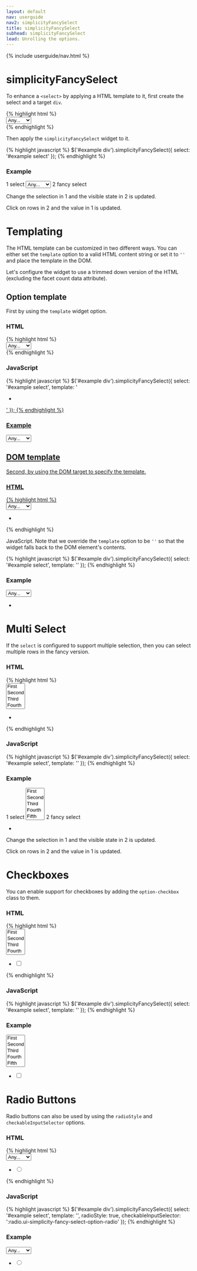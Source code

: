 ```yaml
---
layout: default
nav: userguide
nav2: simplicityFancySelect
title: simplicityFancySelect
subhead: simplicityFancySelect
lead: Unrolling the options.
---
```


{% include userguide/nav.html %}

<div class="page-header">
  <h1>simplicityFancySelect</h1>
</div>
<div class="row">
    <div class="span8">
        <p>
            To enhance a <code>&lt;select></code> by applying a HTML template to
            it, first create the select and a target <code>div</code>.
        </p>
{% highlight html %}
<div id="example">
    <select name="example">
        <option value="">Any...</option>
        <option value="1" data-count="3">First</option>
        <option value="2" data-count="11">Second</option>
        <option value="3" data-count="6">Third</option>
    </select>
    <div></div>
</div>
{% endhighlight %}
        <p>Then apply the <code>simplicityFancySelect</code> widget to it.</p>
{% highlight javascript %}
$('#example div').simplicityFancySelect({
    select: '#example select'
});
{% endhighlight %}
    </div>
    <div class="span4">
        <h3>Example</h3>
        <div id="exampleFancySelect1" class="well">
            <label><span class="badge">1</span> select</label>
            <select name="example">
                <option value="">Any...</option>
                <option value="1" data-count="3">First</option>
                <option value="2" data-count="11">Second</option>
                <option value="3" data-count="6">Third</option>
            </select>
            <label><span class="badge">2</span> fancy select</label>
            <div class="well"> </div>
        </div>
        <script type="text/javascript">
            $(function () {
                $('#exampleFancySelect1 div').simplicityFancySelect({
                  select: '#exampleFancySelect1 select'
                });
            });
        </script>
        <p>
            Change the selection in <span class="badge">1</span> and the visible
            state in <span class="badge">2</span> is updated.
        </p>
        <p>
            Click on rows in <span class="badge">2</span> and the value in
            <span class="badge">1</span> is updated.
        </p>
    </div>
</div>

<div class="page-header">
  <h1>Templating</h1>
</div>
<div class="row">
    <div class="span8">
        <p>
            The HTML template can be customized in two different ways. You can
            either set the <code>template</code> option to a valid HTML content
            string or set it to <code>''</code> and place the template in the
            DOM.
        </p>
        <p>
            Let's configure the widget to use a trimmed down version of the HTML
            (excluding the facet count data attribute).
        </p>
    </div>
</div>

<div class="page-header">
  <h2>Option template</h2>
</div>
<div class="row">
    <div class="span8">
        <p>
            First by using the <code>template</code> widget option.
        </p>
        <h3>HTML</h3>
{% highlight html %}
<div id="example">
    <select name="example">
        <option value="">Any...</option>
        <option value="1">First</option>
        <option value="2">Second</option>
        <option value="3">Third</option>
    </select>
    <div></div>
</div>
{% endhighlight %}
        <h3>JavaScript</h3>
{% highlight javascript %}
$('#example div').simplicityFancySelect({
    select: '#example select',
    template: '<ul class="ui-simplicity-fancy-select-options"><li class="ui-simplicity-fancy-select-option"><a href="#" class="ui-simplicity-fancy-select-label"/></li></ul>'
});
{% endhighlight %}
    </div>
    <div class="span4">
        <h3>Example</h3>
        <div id="exampleFancySelect2" class="well">
            <select name="example">
                <option value="">Any...</option>
                <option value="1">First</option>
                <option value="2">Second</option>
                <option value="3">Third</option>
            </select>
            <div class="well"> </div>
        </div>
        <script type="text/javascript">
            $(function () {
                $('#exampleFancySelect2 div').simplicityFancySelect({
                  select: '#exampleFancySelect2 select',
                  template: "<ul class='ui-simplicity-fancy-select-options'><li class='ui-simplicity-fancy-select-option'><a href='#' class='ui-simplicity-fancy-select-label'/></li></ul>"
                });
            });
        </script>
    </div>
</div>

<div class="page-header">
  <h2>DOM template</h2>
</div>
<div class="row">
    <div class="span8">
        <p>
            Second, by using the DOM target to specify the template.
        </p>
        <h3>HTML</h3>
{% highlight html %}
<div id="example">
    <select name="example">
        <option value="">Any...</option>
        <option value="1">First</option>
        <option value="2">Second</option>
        <option value="3">Third</option>
    </select>
    <div>
        <ul class="ui-simplicity-fancy-select-options">
            <li class="ui-simplicity-fancy-select-option"><a href="#" class="ui-simplicity-fancy-select-label"></a></li>
        </ul>
    </div>
</div>
{% endhighlight %}
        <p>
            JavaScript. Note that we override the <code>template</code> option to be
            <code>''</code> so that the widget falls back to the DOM element's
            contents.
        </p>
{% highlight javascript %}
$('#example div').simplicityFancySelect({
    select: '#example select',
    template: ''
});
{% endhighlight %}
    </div>
    <div class="span4">
        <h3>Example</h3>
        <div id="exampleFancySelect3" class="well">
            <select name="example">
                <option value="">Any...</option>
                <option value="1">First</option>
                <option value="2">Second</option>
                <option value="3">Third</option>
            </select>
            <div class="well">
                <ul class="ui-simplicity-fancy-select-options">
                    <li class="ui-simplicity-fancy-select-option"><a href="#" class="ui-simplicity-fancy-select-label"> </a></li>
                </ul>
            </div>
        </div>
        <script type="text/javascript">
            $(function () {
                $('#exampleFancySelect3 div').simplicityFancySelect({
                  select: '#exampleFancySelect3 select',
                  template: ''
                });
            });
        </script>
    </div>
</div>

<div class="page-header">
  <h1>Multi Select</h1>
</div>
<div class="row">
    <div class="span8">
        <p>
            If the <code>select</code> is configured to support multiple
            selection, then you can select multiple rows in the fancy version.
        </p>
        <h3>HTML</h3>
{% highlight html %}
<div id="example">
    <select name="example" multiple="multiple">
        <option value="1">First</option>
        <option value="2">Second</option>
        <option value="3">Third</option>
        <option value="4">Fourth</option>
        <option value="5">Fifth</option>
    </select>
    <div>
        <ul class="ui-simplicity-fancy-select-options">
            <li class="ui-simplicity-fancy-select-option"><a href="#" class="ui-simplicity-fancy-select-label"></a></li>
        </ul>
    </div>
</div>
{% endhighlight %}
        <h3>JavaScript</h3>
{% highlight javascript %}
$('#example div').simplicityFancySelect({
    select: '#example select',
    template: ''
});
{% endhighlight %}
    </div>
    <div class="span4">
        <h3>Example</h3>
        <div id="exampleFancySelect4" class="well">
            <label><span class="badge">1</span> select</label>
            <select name="example" multiple="multiple" size="5">
                <option value="1">First</option>
                <option value="2">Second</option>
                <option value="3">Third</option>
                <option value="4">Fourth</option>
                <option value="5">Fifth</option>
            </select>
            <label><span class="badge">2</span> fancy select</label>
            <div class="well">
                <ul class="ui-simplicity-fancy-select-options">
                    <li class="ui-simplicity-fancy-select-option"><a href="#" class="ui-simplicity-fancy-select-label"> </a></li>
                </ul>
            </div>
        </div>
        <script type="text/javascript">
            $(function () {
                $('#exampleFancySelect4 div').simplicityFancySelect({
                  select: '#exampleFancySelect4 select',
                  template: ''
                });
            });
        </script>
        <p>
            Change the selection in <span class="badge">1</span> and the visible
            state in <span class="badge">2</span> is updated.
        </p>
        <p>
            Click on rows in <span class="badge">2</span> and the value in
            <span class="badge">1</span> is updated.
        </p>
    </div>
</div>

<div class="page-header">
  <h1>Checkboxes</h1>
</div>
<div class="row">
    <div class="span8">
        <p>
            You can enable support for checkboxes by adding the
            <code>option-checkbox</code> class to them.
        </p>
        <h3>HTML</h3>
{% highlight html %}
<div id="example">
    <select name="example" multiple="multiple">
        <option value="1">First</option>
        <option value="2">Second</option>
        <option value="3">Third</option>
        <option value="4">Fourth</option>
        <option value="5">Fifth</option>
    </select>
    <div>
        <ul class="ui-simplicity-fancy-select-options">
            <li class="ui-simplicity-fancy-select-option">
                <label>
                    <input type="checkbox" name="example" class="ui-simplicity-fancy-select-option-checkbox" />
                    <span class="ui-simplicity-fancy-select-label"></span>
                </label>
            </li>
        </ul>
    </div>
</div>
{% endhighlight %}
        <h3>JavaScript</h3>
{% highlight javascript %}
$('#example div').simplicityFancySelect({
    select: '#example select',
    template: ''
});
{% endhighlight %}
    </div>
    <div class="span4">
        <h3>Example</h3>
        <div id="exampleFancySelect5" class="well">
            <select name="example" multiple="multiple" size="5">
                <option value="1">First</option>
                <option value="2">Second</option>
                <option value="3">Third</option>
                <option value="4">Fourth</option>
                <option value="5">Fifth</option>
            </select>
            <div class="well">
                <ul class="ui-simplicity-fancy-select-options">
                    <li class="ui-simplicity-fancy-select-option">
                        <label>
                            <input type="checkbox" name="example" class="ui-simplicity-fancy-select-option-checkbox" />
                            <span class="ui-simplicity-fancy-select-label"> </span>
                        </label>
                    </li>
                </ul>
            </div>
        </div>
        <script type="text/javascript">
            $(function () {
                $('#exampleFancySelect5 div').simplicityFancySelect({
                  select: '#exampleFancySelect5 select',
                  template: ''
                });
            });
        </script>
    </div>
</div>

<div class="page-header">
  <h1>Radio Buttons</h1>
</div>
<div class="row">
    <div class="span8">
        <p>
            Radio buttons can also be used by using the <code>radioStyle</code>
            and <code>checkableInputSelector</code> options.
        </p>
        <h3>HTML</h3>
{% highlight html %}
<div id="example">
    <select name="example">
        <option value="">Any...</option>
        <option value="1">First</option>
        <option value="2">Second</option>
        <option value="3">Third</option>
        <option value="4">Fourth</option>
        <option value="5">Fifth</option>
    </select>
    <div>
        <ul class="ui-simplicity-fancy-select-options">
            <li class="ui-simplicity-fancy-select-option">
                <label>
                    <input type="radio" name="example" class="ui-simplicity-fancy-select-option-radio" />
                    <span class="ui-simplicity-fancy-select-label"></span>
                </label>
            </li>
        </ul>
    </div>
</div>
{% endhighlight %}
        <h3>JavaScript</h3>
{% highlight javascript %}
$('#example div').simplicityFancySelect({
    select: '#example select',
    template: '',
    radioStyle: true,
    checkableInputSelector: ':radio.ui-simplicity-fancy-select-option-radio'
});
{% endhighlight %}
    </div>
    <div class="span4">
        <h3>Example</h3>
        <div id="exampleFancySelect6" class="well">
            <select name="example">
                <option value="">Any...</option>
                <option value="1">First</option>
                <option value="2">Second</option>
                <option value="3">Third</option>
                <option value="4">Fourth</option>
                <option value="5">Fifth</option>
            </select>
            <div class="well">
                <ul class="ui-simplicity-fancy-select-options">
                    <li class="ui-simplicity-fancy-select-option">
                        <label>
                            <input type="radio" name="example" class="ui-simplicity-fancy-select-option-radio" />
                            <span class="ui-simplicity-fancy-select-label"> </span>
                        </label>
                    </li>
                </ul>
            </div>
        </div>
        <script type="text/javascript">
            $(function () {
                $('#exampleFancySelect6 div').simplicityFancySelect({
                  select: '#exampleFancySelect6 select',
                  template: '',
                  radioStyle: true,
                  checkableInputSelector: ':radio.ui-simplicity-fancy-select-option-radio'
                });
            });
        </script>
    </div>
</div>
